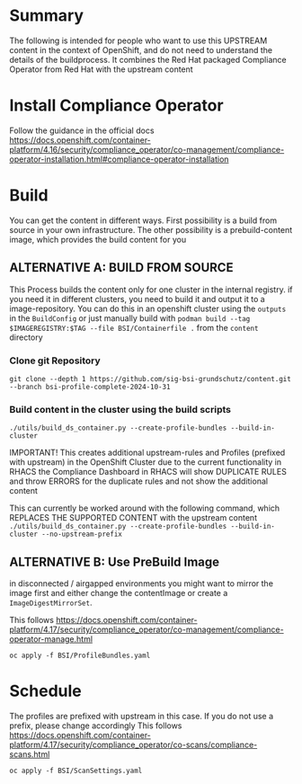 # Summary
The following is intended for people who want to use this UPSTREAM content in the context of OpenShift, and do not need to understand the details of the buildprocess. It combines the Red Hat packaged Compliance Operator from Red Hat with the upstream content

# Install Compliance Operator
Follow the guidance in the official docs
https://docs.openshift.com/container-platform/4.16/security/compliance_operator/co-management/compliance-operator-installation.html#compliance-operator-installation

# Build
You can get the content in different ways. First possibility is a build from source in your own infrastructure.
The other possibility is a prebuild-content image, which provides the build content for you

## ALTERNATIVE A: BUILD FROM SOURCE
This Process builds the content only for one cluster in the internal registry. if you need it in different clusters, you need to build it and output it to a image-repository. You can do this in an openshift cluster using the `outputs` in the `BuildConfig` or just manually build with `podman build --tag $IMAGEREGISTRY:$TAG --file BSI/Containerfile .` from the `content` directory

### Clone git Repository
`git clone --depth 1 https://github.com/sig-bsi-grundschutz/content.git --branch bsi-profile-complete-2024-10-31`

### Build content in the cluster using the build scripts
`./utils/build_ds_container.py --create-profile-bundles --build-in-cluster`

IMPORTANT!
This creates additional upstream-rules and Profiles (prefixed with upstream) in the OpenShift Cluster due to the current functionality in RHACS the Compliance Dashboard in RHACS will show DUPLICATE RULES and throw ERRORS for the duplicate rules and not show the additional content

This can currently be worked around with the following command, which REPLACES THE SUPPORTED CONTENT with the upstream content
`./utils/build_ds_container.py --create-profile-bundles --build-in-cluster --no-upstream-prefix`

## ALTERNATIVE B: Use PreBuild Image
in disconnected / airgapped environments you might want to mirror the image first and either change the contentImage or create a `ImageDigestMirrorSet`.

This follows https://docs.openshift.com/container-platform/4.17/security/compliance_operator/co-management/compliance-operator-manage.html

`oc apply -f BSI/ProfileBundles.yaml`

# Schedule
The profiles are prefixed with upstream in this case. If you do not use a prefix, please change accordingly
This follows https://docs.openshift.com/container-platform/4.17/security/compliance_operator/co-scans/compliance-scans.html

`oc apply -f BSI/ScanSettings.yaml`
